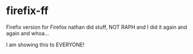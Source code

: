 firefix-ff
==========

Firefix version for Firefox
nathan did stuff, NOT RAPH
and I did it again and again and whoa...

I am showing this to EVERYONE!